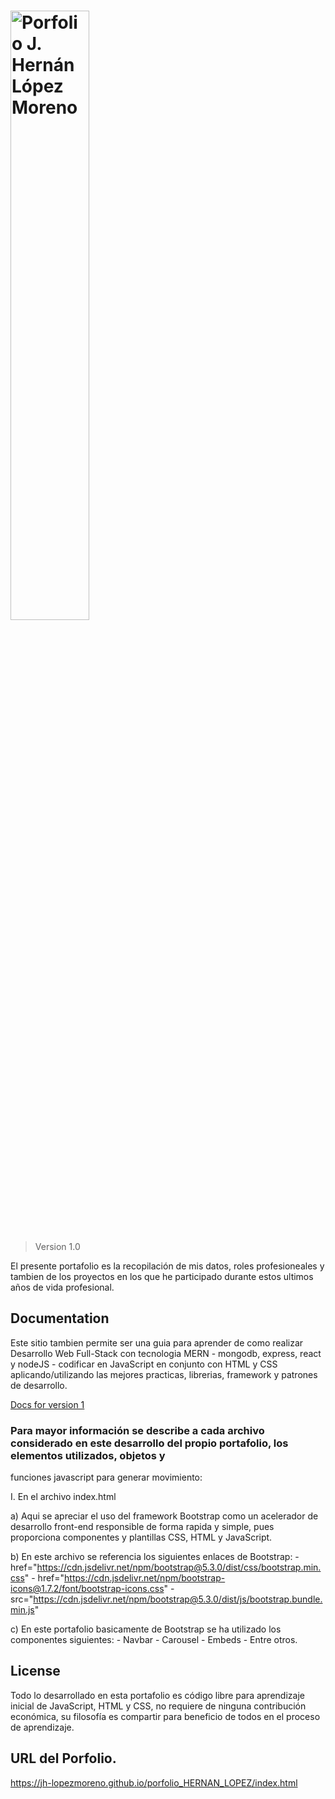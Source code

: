 <h1><img src="" alt="Porfolio J. Hernán López Moreno" width="50%"></h1>

> Version 1.0

El presente portafolio es la recopilación de mis datos, roles profesioneales y tambien de los proyectos en los que he participado durante estos ultimos años de vida profesional.

## Documentation

Este sitio tambien permite ser una guia para aprender de como realizar Desarrollo Web Full-Stack con tecnologia MERN - mongodb, express, react y 
nodeJS - codificar en JavaScript en conjunto con HTML y CSS aplicando/utilizando las mejores practicas, librerias, framework y patrones de desarrollo. 

[Docs for version 1](https://jh-lopezmoreno.github.io/porfolio_HERNAN_LOPEZ/docs)

### Para mayor información se describe a cada archivo considerado en este desarrollo del propio portafolio, los elementos utilizados, objetos y 
funciones javascript para generar movimiento:

I. En el archivo index.html
   
   a) Aqui se apreciar el uso del framework Bootstrap como un acelerador de desarrollo front-end responsible de forma rapida y simple, pues proporciona 
      componentes y plantillas CSS, HTML y JavaScript.

   b) En este archivo se referencia los siguientes enlaces de Bootstrap:
         - href="https://cdn.jsdelivr.net/npm/bootstrap@5.3.0/dist/css/bootstrap.min.css"
         - href="https://cdn.jsdelivr.net/npm/bootstrap-icons@1.7.2/font/bootstrap-icons.css"
         - src="https://cdn.jsdelivr.net/npm/bootstrap@5.3.0/dist/js/bootstrap.bundle.min.js"

   c) En este portafolio basicamente de Bootstrap se ha utilizado los componentes siguientes:
         - Navbar
         - Carousel
         - Embeds
         - Entre otros.

## License

Todo lo desarrollado en esta portafolio es código libre para aprendizaje inicial de JavaScript, HTML y CSS, no requiere de ninguna contribución económica, su filosofía es compartir para beneficio de todos en el proceso de aprendizaje.

## URL del Porfolio.

https://jh-lopezmoreno.github.io/porfolio_HERNAN_LOPEZ/index.html
